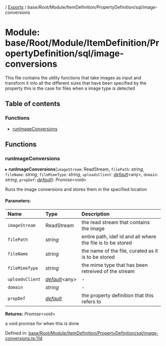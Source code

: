 [](../README.md) / [Exports](../modules.md) / base/Root/Module/ItemDefinition/PropertyDefinition/sql/image-conversions

# Module: base/Root/Module/ItemDefinition/PropertyDefinition/sql/image-conversions

This file contains the utility functions that take images as input and
transform it into all the different sizes that have been specified by the property
this is the case for files when a image type is detected

## Table of contents

### Functions

- [runImageConversions](base_root_module_itemdefinition_propertydefinition_sql_image_conversions.md#runimageconversions)

## Functions

### runImageConversions

▸ **runImageConversions**(`imageStream`: ReadStream, `filePath`: *string*, `fileName`: *string*, `fileMimeType`: *string*, `uploadsClient`: [*default*](../classes/server_services_base_storageprovider.default.md)<any\>, `domain`: *string*, `propDef`: [*default*](../classes/base_root_module_itemdefinition_propertydefinition.default.md)): *Promise*<void\>

Runs the image conversions and stores them in the specified location

#### Parameters:

Name | Type | Description |
:------ | :------ | :------ |
`imageStream` | ReadStream | the read stream that contains the image   |
`filePath` | *string* | entire path, idef id and all where the file is to be stored   |
`fileName` | *string* | the name of the file, curated as it is to be stored   |
`fileMimeType` | *string* | the mime type that has been retreived of the stream   |
`uploadsClient` | [*default*](../classes/server_services_base_storageprovider.default.md)<any\> | - |
`domain` | *string* | - |
`propDef` | [*default*](../classes/base_root_module_itemdefinition_propertydefinition.default.md) | the property definition that this refers to   |

**Returns:** *Promise*<void\>

a void promise for when this is done

Defined in: [base/Root/Module/ItemDefinition/PropertyDefinition/sql/image-conversions.ts:114](https://github.com/onzag/itemize/blob/0569bdf2/base/Root/Module/ItemDefinition/PropertyDefinition/sql/image-conversions.ts#L114)
